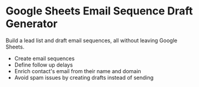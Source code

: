 # Google Sheets Email Sequence Draft Generator

Build a lead list and draft email sequences, all without leaving Google Sheets.

- Create email sequences
- Define follow up delays
- Enrich contact's email from their name and domain
- Avoid spam issues by creating drafts instead of sending
